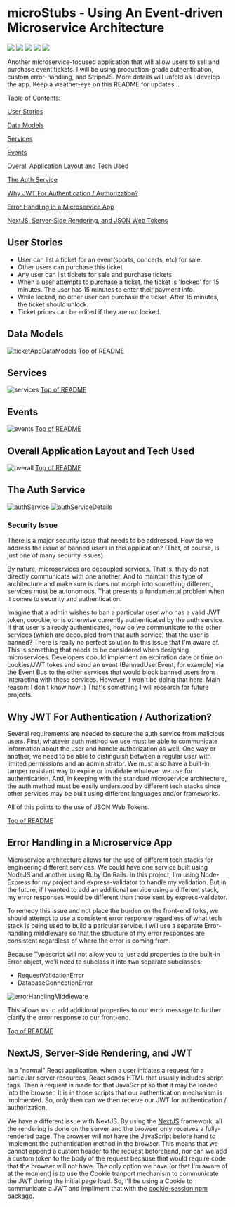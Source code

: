 # microStubs - Using An Event-driven Microservice Architecture <a name='table_of_contents'></a>

![](https://img.shields.io/badge/API-REST-informational?style=flat&logo=<jose>&logoColor=white&color=99ffff)
![](https://img.shields.io/badge/architecture-eventDriven-informational?style=flat&logo=<jose>&logoColor=white&color=99ffff)
![](https://img.shields.io/badge/architecture-microservice-informational?style=flat&logo=<jose>&logoColor=white&color=99ffff)
![](https://img.shields.io/badge/containers-docker-informational?style=flat&logo=<jose>&logoColor=white&color=99ffff)
![](https://img.shields.io/badge/orchestration-kubernetes-informational?style=flat&logo=<jose>&logoColor=white&color=99ffff)

Another microservice-focused application that will allow users to sell and purchase event tickets. I will be using production-grade authentication, custom error-handling, and StripeJS. More details will unfold as I develop the app. Keep a weather-eye on this README for updates...

Table of Contents:

[User Stories](#userstories)

[Data Models](#datamodels)

[Services](#services)

[Events](#events)

[Overall Application Layout and Tech Used](#overall)

[The Auth Service](#auth)

[Why JWT For Authentication / Authorization?](#JWT)

[Error Handling in a Microservice App](#error_handling)

[NextJS, Server-Side Rendering, and JSON Web Tokens](#nextJS)

## User Stories <a name='userstories'></a>

-   User can list a ticket for an event(sports, concerts, etc) for sale.
-   Other users can purchase this ticket
-   Any user can list tickets for sale and purchase tickets
-   When a user attempts to purchase a ticket, the ticket is 'locked' for 15 minutes. The user has 15 minutes to enter their payment info.
-   While locked, no other user can purchase the ticket. After 15 minutes, the ticket should unlock.
-   Ticket prices can be edited if they are not locked.

## Data Models <a name='datamodels'></a>

![ticketAppDataModels](https://user-images.githubusercontent.com/50179896/127247053-8d646eab-e4fb-4169-9316-a06055878e49.png)
[Top of README](#table_of_contents)

## Services <a name='services'></a>

![services](https://user-images.githubusercontent.com/50179896/127251381-c94880ca-cc52-487a-9b29-f5e2fc231f29.png)
[Top of README](#table_of_contents)

## Events <a name='events'></a>

![events](https://user-images.githubusercontent.com/50179896/127252626-0d791bc5-d3eb-45f2-810e-044136379a78.png)
[Top of README](#table_of_contents)

## Overall Application Layout and Tech Used <a name='overall'></a>

![overall](https://user-images.githubusercontent.com/50179896/127253967-dcd3bc82-1757-4908-bde1-21258257ee5e.png)
[Top of README](#table_of_contents)

## The Auth Service <a name='auth'></a>

![authService](https://user-images.githubusercontent.com/50179896/127380322-04aef378-a82c-4030-b602-4b3209c408f1.png)
![authServiceDetails](https://user-images.githubusercontent.com/50179896/127726997-53d1b9b3-b5aa-4045-a5c3-f31d9dee3887.png)

### Security Issue
There is a major security issue that needs to be addressed. How do we address the issue of banned users in this application? (That, of course, is just one of many security issues)

By nature, microservices are decoupled services. That is, they do not directly communicate with one another. And to maintain this type of architecture and make sure is does not morph into something different, services must be autonomous. That presents a fundamental problem when it comes to security and authentication.

Imagine that a admin wishes to ban a particular user who has a valid JWT token, coookie, or is otherwise currently authenticated by the auth service. If that user is already authenticated, how do we communicate to the other services (which are decoupled from that auth service) that the user is banned? There is really no perfect solution to this issue that I'm aware of. This is something that needs to be considered when designing microservices. Developers coould implement an expiration date or time on cookies/JWT tokes and send an event (BannedUserEvent, for example) via the Event Bus to the other services that would block banned users from interacting with those services. However, I won't be doing that here. Main reason: I don't know how :) That's something I will research for future projects.

## Why JWT For Authentication / Authorization? <a name='JWT'></a>

Several requirements are needed to secure the auth service from malicious users. First, whatever auth method we use must be able to communicate information about the user and handle authorization as well. One way or another, we need to be able to distinguish between a regular user with limited permissions and an administrator. We must also have a built-in, tamper resistant way to expire or invalidate whatever we use for authentication. And, in keeping with the standard microservice architecture, the auth method must be easily understood by different tech stacks since other services may be built using different languages and/or frameworks. 

All of this points to the use of JSON Web Tokens.


[Top of README](#table_of_contents)

## Error Handling in a Microservice App <a name='error_handling'></a>

Microservice architecture allows for the use of different tech stacks for engineering different services. We could have one service built using NodeJS and another using Ruby On Rails. In this project, I'm using Node-Express for my project and express-validator to handle my validation. But in the future, if I wanted to add an additional service using a different stack, my error responses would be different than those sent by express-validator.

To remedy this issue and not place the burden on the front-end folks, we should attempt to use a consistent error response regardless of what tech stack is being used to build a paricular service. I will use a separate Error-handling middleware so that the structure of my error responses are consistent regardless of where the error is coming from.

Because Typescript will not allow you to just add properties to the built-in Error object, we'll need to subclass it into two separate subclasses:

-   RequestValidationError
-   DatabaseConnectionError

![errorHandlingMiddleware](https://user-images.githubusercontent.com/50179896/127425893-d864ebb9-765e-4887-9442-b50a72fea472.png)

This allows us to add additional properties to our error message to further clarify the error response to our front-end.

[Top of README](#table_of_contents)

## NextJS, Server-Side Rendering, and JWT <a name='nextJS'></a>

In a "normal" React application, when a user initiates a request for a particular server resources, React sends HTML that usually includes script tags. Then a request is made for that JavaScript so that it may be loaded into the browser. It is in those scripts that our authentication mechanism is implmented. So, only then can we then receive our JWT for authentication / authorization.

We have a different issue with NextJS. By using the [NextJS](https://nextjs.org/) framework, all the rendering is done on the server and the browser only receives a fully-rendered page. The browser will not have the JavaScript before hand to implement the authentication method in the browser. This means that we cannot append a custom header to the request beforehand, nor can we add a custom token to the body of the request because that would require code that the browser will not have. The only option we have (or that I'm aware of at the moment) is to use the Cookie tranport mechanism to communicate the JWT during the initial page load. So, I'll be using a Cookie to communicate a JWT and impliment that with the [cookie-session npm package](https://www.npmjs.com/package/cookie-session).
